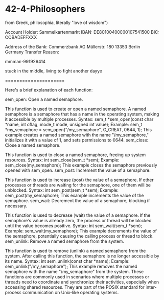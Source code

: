 # 42-4-Philosophers
from Greek, philosophia, literally "love of wisdom")


Account Holder:       Sammelkartenmarkt
IBAN:                 DE80100400000107541500
BIC:                  COBADEFFXXX

Address of the Bank:  Commerzbank AG
                      Müllerstr. 180
                      13353 Berlin
                      Germany
Transfer Reason:

mmman-991929414


stuck in the middle, living to fight another dayye


=====================

Here's a brief explanation of each function:

sem_open: Open a named semaphore.

This function is used to create or open a named semaphore. A named semaphore is a semaphore that has a name in the operating system, making it accessible by multiple processes.
Syntax: sem_t *sem_open(const char *name, int oflag, mode_t mode, unsigned int value);
Example: sem_t *my_semaphore = sem_open("/my_semaphore", O_CREAT, 0644, 1);
This example creates a named semaphore with the name "/my_semaphore," initializes it with a value of 1, and sets permissions to 0644.
sem_close: Close a named semaphore.

This function is used to close a named semaphore, freeing up system resources.
Syntax: int sem_close(sem_t *sem);
Example: sem_close(my_semaphore);
This example closes the semaphore previously opened with sem_open.
sem_post: Increment the value of a semaphore.

This function is used to increase (post) the value of a semaphore. If other processes or threads are waiting for the semaphore, one of them will be unblocked.
Syntax: int sem_post(sem_t *sem);
Example: sem_post(my_semaphore);
This example increments the value of the semaphore.
sem_wait: Decrement the value of a semaphore, blocking if necessary.

This function is used to decrease (wait) the value of a semaphore. If the semaphore's value is already zero, the process or thread will be blocked until the value becomes positive.
Syntax: int sem_wait(sem_t *sem);
Example: sem_wait(my_semaphore);
This example decrements the value of the semaphore, potentially causing the calling process or thread to block.
sem_unlink: Remove a named semaphore from the system.

This function is used to remove (unlink) a named semaphore from the system. After calling this function, the semaphore is no longer accessible by its name.
Syntax: int sem_unlink(const char *name);
Example: sem_unlink("/my_semaphore");
This example removes the named semaphore with the name "/my_semaphore" from the system.
These functions are commonly used in scenarios where multiple processes or threads need to coordinate and synchronize their activities, especially when accessing shared resources. They are part of the POSIX standard for inter-process communication on Unix-like operating systems.
